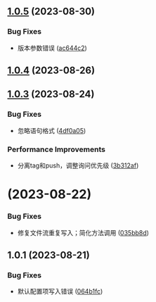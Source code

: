 ## [1.0.5](https://gitee.com/bamtama/my-tools-cli/compare/v1.0.4...v1.0.5) (2023-08-30)


### Bug Fixes

* 版本参数错误 ([ac644c2](https://gitee.com/bamtama/my-tools-cli/commits/ac644c2aafd8cad746a01c7a24ca2ff5792b7ec2))



## [1.0.4](https://gitee.com/bamtama/my-tools-cli/compare/v1.0.3...v1.0.4) (2023-08-26)



## [1.0.3](https://gitee.com/bamtama/my-tools-cli/compare/v1.0.2...v1.0.3) (2023-08-24)


### Bug Fixes

* 忽略语句格式 ([4df0a05](https://gitee.com/bamtama/my-tools-cli/commits/4df0a05ca8c208f3d5a830a6d84f00d0ef9ed53f))


### Performance Improvements

* 分离tag和push，调整询问优先级 ([3b312af](https://gitee.com/bamtama/my-tools-cli/commits/3b312af341ac1b8cf4e08cddf3570fe61d013ef4))



# [](https://gitee.com/bamtama/my-tools-cli/compare/v1.0.1...v) (2023-08-22)


### Bug Fixes

* 修复文件流重复写入；简化方法调用 ([035bb8d](https://gitee.com/bamtama/my-tools-cli/commits/035bb8dc0d1124c96dfcdd27db7bbf1e6f553afb))



## 1.0.1 (2023-08-21)


### Bug Fixes

* 默认配置项写入错误 ([064b1fc](https://gitee.com/bamtama/my-tools-cli/commits/064b1fcd01a3632fe6f1949406b3d066fe386af0))



